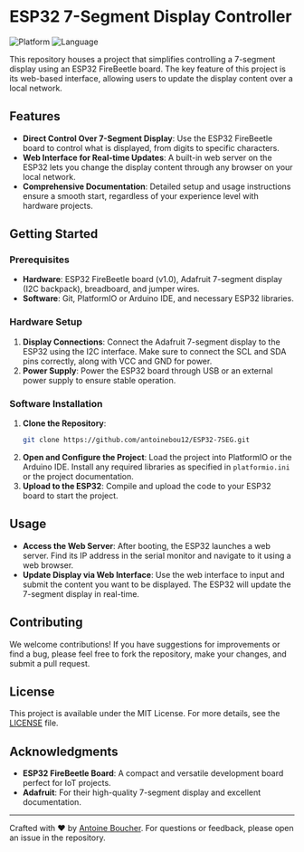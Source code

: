 # ESP32 7-Segment Display Controller

![Platform](https://img.shields.io/badge/platform-ESP32-blue.svg) ![Language](https://img.shields.io/badge/language-C%2B%2B-orange.svg)

This repository houses a project that simplifies controlling a 7-segment display using an ESP32 FireBeetle board. The key feature of this project is its web-based interface, allowing users to update the display content over a local network.

## Features

- **Direct Control Over 7-Segment Display**: Use the ESP32 FireBeetle board to control what is displayed, from digits to specific characters.
- **Web Interface for Real-time Updates**: A built-in web server on the ESP32 lets you change the display content through any browser on your local network.
- **Comprehensive Documentation**: Detailed setup and usage instructions ensure a smooth start, regardless of your experience level with hardware projects.

## Getting Started

### Prerequisites

- **Hardware**: ESP32 FireBeetle board (v1.0), Adafruit 7-segment display (I2C backpack), breadboard, and jumper wires.
- **Software**: Git, PlatformIO or Arduino IDE, and necessary ESP32 libraries.

### Hardware Setup

1. **Display Connections**: Connect the Adafruit 7-segment display to the ESP32 using the I2C interface. Make sure to connect the SCL and SDA pins correctly, along with VCC and GND for power.
2. **Power Supply**: Power the ESP32 board through USB or an external power supply to ensure stable operation.

### Software Installation

1. **Clone the Repository**:
   ```bash
   git clone https://github.com/antoinebou12/ESP32-7SEG.git
   ```
2. **Open and Configure the Project**: Load the project into PlatformIO or the Arduino IDE. Install any required libraries as specified in `platformio.ini` or the project documentation.
3. **Upload to the ESP32**: Compile and upload the code to your ESP32 board to start the project.

## Usage

- **Access the Web Server**: After booting, the ESP32 launches a web server. Find its IP address in the serial monitor and navigate to it using a web browser.
- **Update Display via Web Interface**: Use the web interface to input and submit the content you want to be displayed. The ESP32 will update the 7-segment display in real-time.

## Contributing

We welcome contributions! If you have suggestions for improvements or find a bug, please feel free to fork the repository, make your changes, and submit a pull request.

## License

This project is available under the MIT License. For more details, see the [LICENSE](LICENSE) file.

## Acknowledgments

- **ESP32 FireBeetle Board**: A compact and versatile development board perfect for IoT projects.
- **Adafruit**: For their high-quality 7-segment display and excellent documentation.

---

Crafted with ❤️ by [Antoine Boucher](https://github.com/antoinebou12). For questions or feedback, please open an issue in the repository.